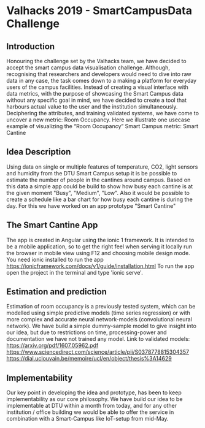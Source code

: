 # Valhacks 2019 - SmartCampusData Challenge

## Introduction
Honouring the challenge set by the Valhacks team, we have decided to accept the smart campus data visualisation challenge. Although,  recognising that researchers and developers would need to dive into raw data in any case, the task comes down to a making a platform for everyday users of the campus facilities.
Instead of creating a visual interface with data metrics, with the purpose of showcasing the Smart Campus data without any specific goal in mind, we have decided to create a tool that harbours actual value to the user and the institution simultaneously.
Deciphering the attributes, and training validated systems, we have come to uncover a new metric: Room Occupancy. Here we illustrate one usecase example of visualizing the “Room Occupancy” Smart Campus metric: Smart Cantine

## Idea Description
Using data on single or multiple features of temperature, CO2, light sensors and humidity from the DTU Smart Campus setup it is be possible to estimate the number of people in the cantines around campus.
Based on this data a simple app could be build to show how busy each cantine is at the given moment "Busy", "Medium", "Low".
Also it would be possible to create a schedule like a bar chart for how busy each cantine is during the day.
For this we have worked on an app prototype "Smart Cantine"

## The Smart Cantine App
The app is created in Angular using the ionic 1 framework.
It is intended to be a mobile application, so to get the right feel when serving it locally run the browser in mobile view using F12 and choosing mobile design mode.
You need ionic installed to run the app https://ionicframework.com/docs/v1/guide/installation.html
To run the app open the project in the terminal and type 'ionic serve'.

## Estimation and prediction
Estimation of room occupancy is a previously tested system, which can be modelled using simple predictive models (time series regression) or with more complex and accurate neural network-models (convolutional neural network).  We have build a  simple dummy-sample model to give insight into our idea, but due to restrictions on time, processing-power and documentation we have not trained any model.
Link to validated models:
https://arxiv.org/pdf/1607.05962.pdf
https://www.sciencedirect.com/science/article/pii/S0378778815304357
https://dial.uclouvain.be/memoire/ucl/en/object/thesis%3A14629

## Implementability
Our key point in developing the idea and prototype, has been to keep implementability as our core philosophy. We have build our idea to be implementable at DTU within a month from today, and for any other institution / office building we would be able to offer the service in combination with a Smart-Campus like IoT-setup from mid-May.

